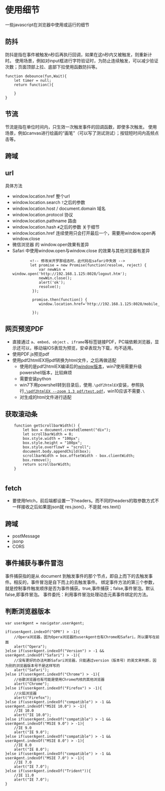 
# 使用细节
一些javascript在浏览器中使用或运行的细节

## 防抖
防抖是指在事件被触发n秒后再执行回调，如果在这n秒内又被触发，则重新计时。
使用场景，例如对input框进行字符验证时，为防止连续触发，可以减少验证次数；页面顶部上拉、底部下拉使用函数防抖等。
```
function debounce(fun,Wait){
    let timer = null;
    return function(){

    }
}

```

## 节流
节流是指在单位时间内，只生效一次触发事件的回调函数，即使多次触发。
使用场景，例如canvas进行绘画的“画笔”（可以写了测试测试）；按钮短时间内高频点击等。

## 跨域
## url
具体方法
- window.location.href 整个url
- window.location.search  `?`之后的参数
- window.location.host / document.domain   域名
- window.location.protocol 协议
- window.location.pathname 路由
- window.location.hash `#`之后的参数
关于细节
- window.location.href  连续使用只会打开最后一个，需要用window.open再window.close
- 微信浏览器 的 window.open效果有差异
- Safari 中使用window.open与window.close 的效果与其他浏览器有差异
    ```
            <!-- 修改米开罗那组态时，此代码在safari中失效 -->
            let promise = new Promise(function(resolve, reject) {
                var newWin = window.open('http://192.168.1.125:8028/logout.htm');
                newWin.close();
                alert('ok');
                resolve();
             });
             
             promise.then(function() {
                window.location.href='http://192.168.1.125:8028/mobile_login.htm';
        
             });

    ```
##  网页预览PDF
- 直接通过 `a`、`embed`、`object` 、`iframe`等标签链接PDF，PC端依赖浏览器，显示还可以，移动端IOS表现为预览，安卓表现为下载，均不适用。
- 使用PDF.js预览pdf
- 使用pdf2htmlEX将pdf转换为html文件，之后再做适配
    - 使用的是pdf2htmlEX编译后的[window版本](http://soft.rubypdf.com/software/pdf2htmlex-windows-version)，win7使用需要升级powershell版本，比较麻烦
            <!-- pdf2htmlEX-win32-0.14.6-with-poppler-data.zip -->
    - 需要安装python
    - win7下用powrshell转到目录后，使用`.\pdf2htmlEX`安装，参照执行[`.\pdf2htmlEX --zoom 1.3 pdf/test.pdf`](https://github.com/coolwanglu/pdf2htmlEX/wiki/Quick-Start)，win10应该不需要`.\`
    - 对生成的html文件进行适配

## 获取滚动条
```
    function getScrollbarWidth() {
        let box = document.createElement("div");
        let scrollbarWidth = 0;
        box.style.width = "100px";
        box.style.height = "100px";
        box.style.overflowY = "scroll";
        document.body.appendChild(box); 
        scrollbarWidth = box.offsetWidth - box.clientWidth; 
        box.remove(); 
        return scrollbarWidth;
    }
    
```

## fetch
- 要使用fetch，前后端都设置一下headers。而不同的headers的取参数方式不一样接收之后如果是json就 res.json()，不是就 res.text()

<!-- TODO: -->
##  跨域
- postMessage
- jsonp
- CORS

## 事件捕获与事件冒泡

事件捕获指的是从 document 到触发事件的那个节点，即自上而下的去触发事件。相反的，事件冒泡是自下而上的去触发事件。
绑定事件方法的第三个参数，就是控制事件触发顺序是否为事件捕获。true,事件捕获；false,事件冒泡。默认 false,即事件冒泡。
事件委托：利用事件冒泡处理动态元素事件绑定的方法。

## 判断浏览器版本

```
var userAgent = navigator.userAgent;

if(userAgent.indexOf("OPR") > -1){
    //Opera浏览器，因为Opera浏览器的userAgent也有Chrome和Safari，所以要写在前面
    alert("Opera");
}else if(userAgent.indexOf("Version") > -1 && userAgent.indexOf("Safari") > -1){
    //没有更好的办法判断Safari浏览器，只能通过version（版本号）的英文来判断，因为别的浏览器版本号不是这样写的
    alert("Safari");
}else if(userAgent.indexOf("Chrome") > -1){
    //谷歌浏览器也有可能是使用Chrome内核的其他浏览器
    alert("Chrome");
}else if(userAgent.indexOf("Firefox") > -1){
    //火狐浏览器
    alert("Firefox");
}else if(userAgent.indexOf("compatible") > -1 && userAgent.indexOf("MSIE 10.0") > -1){
    //IE 10.0
    alert("IE 10.0");
}else if(userAgent.indexOf("compatible") > -1 && userAgent.indexOf("MSIE 9.0") > -1){
    //IE 9.0
    alert("IE 9.0");
}else if(userAgent.indexOf("compatible") > -1 && userAgent.indexOf("MSIE 8.0") > -1){
    //IE 8.0
    alert("IE 8.0");
}else if(userAgent.indexOf("compatible") > -1 && userAgent.indexOf("MSIE 7.0") > -1){
    //IE 7.0
    alert("IE 7.0");
}else if(userAgent.indexOf("Trident")){
    //IE 11.0
    alert("IE 7.0");
}
```
